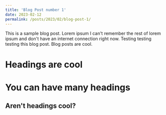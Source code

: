 ```yaml
---
title: 'Blog Post number 1'
date: 2023-02-12
permalink: /posts/2023/02/blog-post-1/
---
```


This is a sample blog post. Lorem ipsum I can't remember the rest of lorem ipsum and don't have an internet connection right now. Testing testing testing this blog post. Blog posts are cool.

Headings are cool
======

You can have many headings
======

Aren't headings cool?
------
